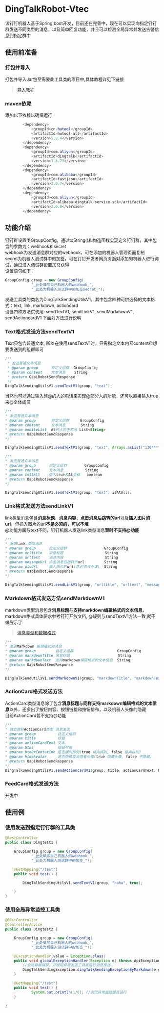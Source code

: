 # **DingTalkRobot-Vtec**
该钉钉机器人基于Spring boot开发，目前还在完善中，现在可以实现向指定钉钉群发送不同类型的消息，以及简单回复功能，并且可以检测全局异常并发送告警信息到指定群中

## **使用前准备**

### **打包并导入** 
打包并导入Jar包至需要此工具类的项目中,具体教程详见下链接
>[导入教程](https://blog.csdn.net/weixin_45480245/article/details/118707400?utm_medium=distribute.pc_relevant.none-task-blog-2~default~baidujs_baidulandingword~default-4-118707400-blog-115514519.pc_relevant_multi_platform_whitelistv1_exp2&spm=1001.2101.3001.4242.3&utm_relevant_index=7)

### **maven依赖**
添加以下依赖以确保运行
```Java
        <dependency>
            <groupId>cn.hutool</groupId>
            <artifactId>hutool-all</artifactId>
            <version>5.8.4</version>
        </dependency>
        <dependency>
            <groupId>com.aliyun</groupId>
            <artifactId>dingtalk</artifactId>
            <version>1.3.73</version>
        </dependency>
        <dependency>
            <groupId>com.alibaba</groupId>
            <artifactId>fastjson</artifactId>
            <version>2.0.7</version>
        </dependency>
        <dependency>
            <groupId>com.aliyun</groupId>
            <artifactId>alibaba-dingtalk-service-sdk</artifactId>
            <version>2.0.0</version>
        </dependency>

```

## **功能介绍**

钉钉群设置类GroupConfig，通过toString()和构造函数实现定义钉钉群，其中包含的参数为：webhook和secret <br>
webhook为发送消息群对应的webhook，可在添加的机器人管理页面复制<br>
secret为机器人测试群中的加签，可在钉钉开发者网页页面对添加的机器人进行调试，通过进入调试群设置加签获得<br> 
设置语句如下：
```Java
GroupConfig group = new GroupConfig(
            "_此处填写自己机器人的webhook_",
            "_此处为机器人测试群中的加签secret_");
```

发送工具类的类名为DingTalkSendingUtilsV1，其中包含四种可供选择的文本格式：text, link, markdown, actioncard <br> 
设置四种方法供使用: sendTextV1, sendLinkV1, sendMarkdownV1, sendActioncardV1   下面对方法进行说明

### **Text格式发送方法sendTextV1**

Text只包含普通文本, 所以在使用sendTextV1时，只需指定文本内容content和想要发送到的组群即可
```Java
/**
 * 发送普通文本消息
 * @param group      自定义组群  GroupConfig
 * @param content    文本消息    String
 * @return OapiRobotSendResponse
 */
DingTalkSendingUtilsV1.sendTextV1(group, "text");
```
当然也可以通过输入想@的人的电话来实现@部分人的功能，还可以直接输入true来@全体成员<br>
        
```Java
/**
* 发送普通文本消息
* @param group       自定义组群     GroupConfig
* @param content     文本消息       String
* @param mobileList  At的人的手机号 List<String>
* @return OapiRobotSendResponse
*/

DingTalkSendingUtilsV1.sendTextV1(group, "text", Arrays.asList("130********"));

/**
* 发送普通文本消息
* @param group      自定义组群        GroupConfig
* @param content    文本消息          String
* @param isAtAll    值为true及At全体   boolean
* @return OapiRobotSendResponse
*/

DingTalkSendingUtilsV1.sendTextV1(group, "text", isAtAll);
```

### **Link格式发送方法sendLinkV1**

link类型消息包含**消息标题**、**消息内容**、**点击消息后跳转的url**以及**插入图片的url**，但插入图片的url**不是必须的，可以不填** <br>
@功能方面与text不同，钉钉机器人发送link类型消息**暂时不支持@功能**
```Java
/**
* 发送link 类型消息
* @param group      自定义组群                 GroupConfig
* @param urltitle   消息标题                   String
* @param urltext    消息内容                   String
* @param messageUrl 点击消息后跳转的url         String
* @param picUrl     插入图片的url(非必需可不填)  String
* @return OapiRobotSendResponse
*/
     
DingTalkSendingUtilsV1.sendLinkV1(group, "urltitle", "urltext", "messageUrl"，"picurl");
```

### **Markdown格式发送方法sendMarkdownV1**

markdown类型消息包含**消息标题**与**支持markdown编辑格式的文本信息**，markdown格式具体要求参考钉钉开放文档, @规则与sendTextV1方法一致,就不做展示了
>[消息类型和数据格式](https://open.dingtalk.com/document/group/message-types-and-data-format)

```Java
/**
* 发送Markdown 编辑格式的消息
* @param group         自定义组群                    GroupConfig
* @param markdownTitle 消息标题                      String
* @param markdownText  支持markdown编辑格式的文本信息  String
* @return OapiRobotSendResponse
*/

DingTalkSendUtilsV1.sendMarkdownV1(group, "markdownTitle", "markdownText");
```
### **ActionCard格式发送方法**

ActionCard类型消息除了包含**消息标题**与**同样支持markdown编辑格式的文本信息**以外，还多出了按钮内容、按钮链接和按钮排布，以及机器人头像的隐藏<br>
目前ActionCard暂不支持@功能
```Java
/**
* 独立跳转ActionCard类型 消息发送
* @param group          自定义组群                                      
* @param title          标题
* @param actionCardText 文本
* @param btns           按钮列表
* @param btnOrientation 是否横向排列(true 横向排列, false 纵向排列)
* @param hideAvatar     是否隐藏发消息者头像(true 隐藏头像, false 不隐藏)
* @return OapiRobotSendResponse
*/
DingTalkSendingUtilsV1.sendActioncardV1(group, title, actionCardText, btnTitle, btnUrl, btnOrientation, hideAvatar);     
```

### **FeedCard格式发送方法**

开发中

## **使用例**
### **使用发送到指定钉钉群的工具类**
 
```Java
@RestController
public class Dingtest1 {

    GroupConfig group = new GroupConfig(
            "_此处填写自己机器人的webhook_",
            "_此处为机器人测试群中的加签_");

    @GetMapping("/test")
    public void test() {

        DingTalkSendingUtilsV1.sendTextV1(group, "haha", true);

    }
}
```
### **使用全局异常监控工具类**
```Java
@RestController
@ControllerAdvice
public class Dingtest2 {

    GroupConfig group = new GroupConfig(
            "_此处填写自己机器人的webhook_",
            "_此处为机器人测试群中的加签_");

    @ExceptionHandler(value = Exception.class)
    public void globalExceptionHandler(Exception e) throws ApiException {
        //全局异常捕获，并使用异常发送工具类进行消息推送
        DingTalkSendingException.dingTalkSendingExceptionByMarkdown(e,group);
    }

    @GetMapping("/test")
    public void test() {
            System.out.println(1/0); //测试异常监控是否运行
    }

}
```

